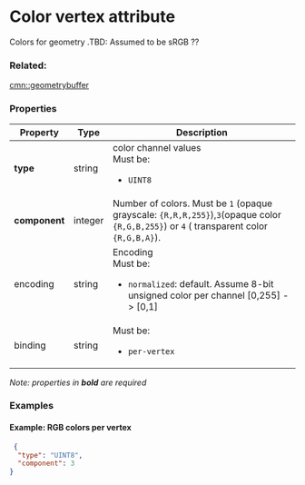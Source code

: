 # Color vertex attribute

Colors for geometry .TBD: Assumed to be sRGB ??

### Related:

[cmn::geometrybuffer](geometrybuffer.cmn.md)
### Properties

| Property | Type | Description |
| --- | --- | --- |
| **type** | string | color channel values<div>Must be:<ul><li>`UINT8`</li></ul></div> |
| **component** | integer | Number of colors. Must be `1` (opaque grayscale: `{R,R,R,255}`),`3`(opaque color `{R,G,B,255}`) or `4` ( transparent color `{R,G,B,A}`). |
| encoding | string | Encoding<div>Must be:<ul><li>`normalized`: default. Assume 8-bit unsigned color per channel [0,255] -> [0,1]</li></ul></div> |
| binding | string | <div>Must be:<ul><li>`per-vertex`</li></ul></div> |

*Note: properties in **bold** are required*

### Examples 

#### Example: RGB colors per vertex 

```json
 {
  "type": "UINT8",
  "component": 3
} 
```

